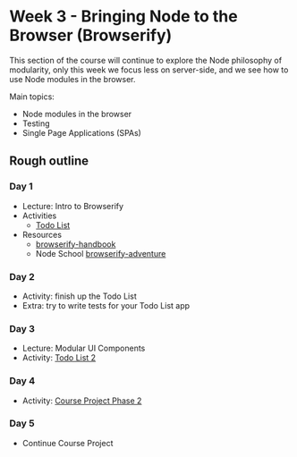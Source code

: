 # Week 3 - Bringing Node to the Browser (Browserify)

This section of the course will continue to explore the Node philosophy of modularity, only this week we focus less on server-side, and we see how to use Node modules in the browser.

Main topics:

* Node modules in the browser
* Testing
* Single Page Applications (SPAs)

## Rough outline

### Day 1

* Lecture: Intro to Browserify
* Activities
  * [Todo List](./todolist.md)
* Resources
  * [browserify-handbook](https://github.com/browserify/browserify-handbook)
  * Node School [browserify-adventure](https://github.com/workshopper/browserify-adventure)


### Day 2

* Activity: finish up the Todo List
* Extra: try to write tests for your Todo List app


### Day 3

* Lecture: Modular UI Components
* Activity: [Todo List 2](./todolist2.md)

### Day 4

* Activity: [Course Project Phase 2](./chatroom2.md)


### Day 5

* Continue Course Project
